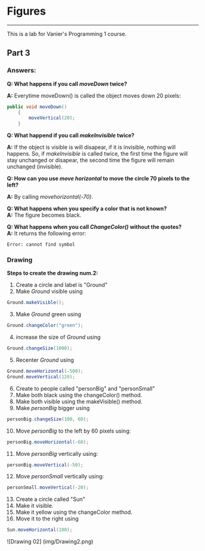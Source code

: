 # Figures
---
This is a lab for Vanier's Programming 1 course.

## Part 3
### Answers:

**Q: What happens if you call *moveDown* twice?**  

**A:** Everytime moveDown() is called the object moves down 20 pixels:
``` java
public void moveDown()
    {
        moveVertical(20);
    }
```

**Q: What happend if you call *makeInvisible* twice?**  

**A:** If the object is visible is will disapear, if it is invisible, nothing will happens. So, if *makeInvisible* is called twice, the first time the figure will stay unchanged or disapear, the second time the figure will remain unchanged (invisible).


**Q: How can you use *move horizontal* to move the circle 70 pixels to the left?**  

**A:** By calling *movehorizontal(-70)*.  

**Q: What happens when you specify a color that is not known?**  
**A:** The figure becomes black.  

**Q: What happens when you call *ChangeColor()* without the quotes?**  
**A:** It returns the following error:
``` text
Error: cannot find symbol
```  

### Drawing

**Steps to create the drawing num.2:**

1. Create a circle and label is "Ground"
2. Make *Ground* visible using 
``` java 
Ground.makeVisible();
```
3. Make *Ground* green using  
``` java 
Ground.changeColor("green");
```
4. increase the size of *Ground* using
``` java
Ground.changeSize(1000);
```
5. Recenter *Ground* using
``` java
Ground.moveHorizontal(-500);
Ground.moveVertical(120);
```
6. Create to people called "personBig" and "personSmall"
7. Make both black using the changeColor() method.
8. Make both visible using the makeVisible() method.
9. Make *personBig* bigger using
``` java 
personBig.changeSize(100, 60);
```
10. Move *personBig* to the left by 60 pixels using:
``` java
personBig.moveHorizontal(-60);
```
11. Move *personBig* vertically using:
``` java
personBig.moveVertical(-50);
```
12. Move *personSmall* vertically using:
``` java
personSmall.moveVertical(-20);
```
13. Create a circle called "Sun"
14. Make it visible.
15. Make it yellow using the changeColor method.
16. Move it to the right using
``` java
Sun.moveHorizontal(100);
```
![Drawing 02] (img/Drawing2.png)







